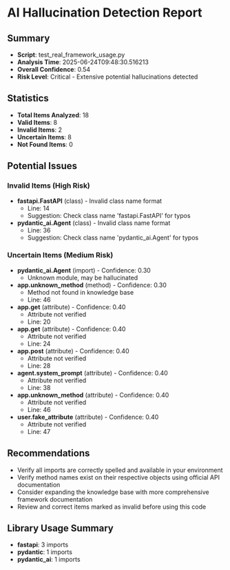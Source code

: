# AI Hallucination Detection Report

## Summary
- **Script**: test_real_framework_usage.py
- **Analysis Time**: 2025-06-24T09:48:30.516213
- **Overall Confidence**: 0.54
- **Risk Level**: Critical - Extensive potential hallucinations detected

## Statistics
- **Total Items Analyzed**: 18
- **Valid Items**: 8
- **Invalid Items**: 2
- **Uncertain Items**: 8
- **Not Found Items**: 0

## Potential Issues

### Invalid Items (High Risk)
- **fastapi.FastAPI** (class) - Invalid class name format
  - Line: 14
  - Suggestion: Check class name 'fastapi.FastAPI' for typos
- **pydantic_ai.Agent** (class) - Invalid class name format
  - Line: 36
  - Suggestion: Check class name 'pydantic_ai.Agent' for typos

### Uncertain Items (Medium Risk)
- **pydantic_ai.Agent** (import) - Confidence: 0.30
  - Unknown module, may be hallucinated
- **app.unknown_method** (method) - Confidence: 0.30
  - Method not found in knowledge base
  - Line: 46
- **app.get** (attribute) - Confidence: 0.40
  - Attribute not verified
  - Line: 20
- **app.get** (attribute) - Confidence: 0.40
  - Attribute not verified
  - Line: 24
- **app.post** (attribute) - Confidence: 0.40
  - Attribute not verified
  - Line: 28
- **agent.system_prompt** (attribute) - Confidence: 0.40
  - Attribute not verified
  - Line: 38
- **app.unknown_method** (attribute) - Confidence: 0.40
  - Attribute not verified
  - Line: 46
- **user.fake_attribute** (attribute) - Confidence: 0.40
  - Attribute not verified
  - Line: 47

## Recommendations
- Verify all imports are correctly spelled and available in your environment
- Verify method names exist on their respective objects using official API documentation
- Consider expanding the knowledge base with more comprehensive framework documentation
- Review and correct items marked as invalid before using this code

## Library Usage Summary
- **fastapi**: 3 imports
- **pydantic**: 1 imports
- **pydantic_ai**: 1 imports
